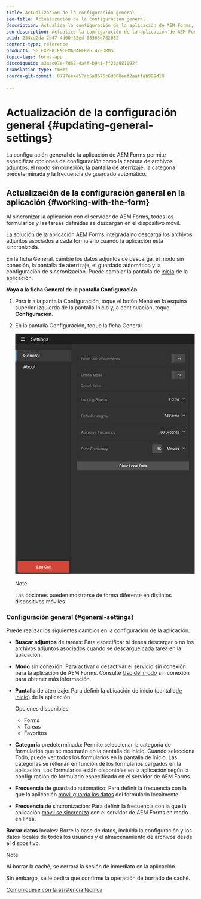 ```yaml
---
title: Actualización de la configuración general
seo-title: Actualización de la configuración general
description: Actualice la configuración de la aplicación de AEM Forms, como la pantalla de inicio, y recupere las opciones de puntos de inicio y datos adjuntos
seo-description: Actualice la configuración de la aplicación de AEM Forms, como la pantalla de inicio, y recupere las opciones de puntos de inicio y datos adjuntos
uuid: 234cd2da-2b47-4d60-82ed-68363d782632
content-type: reference
products: SG_EXPERIENCEMANAGER/6.4/FORMS
topic-tags: forms-app
discoiquuid: a3aac07e-7d67-4a4f-b941-ff25a981092f
translation-type: tm+mt
source-git-commit: 0797eeae57ac5a9676c6d308eaf2aaffab999d18

---
```



# Actualización de la configuración general {#updating-general-settings}

La configuración general de la aplicación de AEM Forms permite especificar opciones de configuración como la captura de archivos adjuntos, el modo sin conexión, la pantalla de aterrizaje, la categoría predeterminada y la frecuencia de guardado automático.

## Actualización de la configuración general en la aplicación {#working-with-the-form}

Al sincronizar la aplicación con el servidor de AEM Forms, todos los formularios y las tareas definidas se descargan en el dispositivo móvil.

La solución de la aplicación AEM Forms integrada no descarga los archivos adjuntos asociados a cada formulario cuando la aplicación está sincronizada.

En la ficha General, cambie los datos adjuntos de descarga, el modo sin conexión, la pantalla de aterrizaje, el guardado automático y la configuración de sincronización. Puede cambiar la pantalla de [inicio](/help/forms/using/home-screen.md) de la aplicación.

**Vaya a la ficha General de la pantalla Configuración**

1. Para ir a la pantalla Configuración, toque el botón Menú en la esquina superior izquierda de la pantalla Inicio y, a continuación, toque **Configuración**.
1. En la pantalla Configuración, toque la ficha General.

   ![Configuración general en la aplicación de AEM Forms](assets/gen-settings-2.png)

   >[!NOTE]
   >
   >Las opciones pueden mostrarse de forma diferente en distintos dispositivos móviles.

### Configuración general {#general-settings}

Puede realizar los siguientes cambios en la configuración de la aplicación.

* **Buscar adjuntos** de tareas: Para especificar si desea descargar o no los archivos adjuntos asociados cuando se descargue cada tarea en la aplicación.

* **Modo** sin conexión: Para activar o desactivar el servicio sin conexión para la aplicación de AEM Forms. Consulte [Uso del modo](/help/forms/using/work-offline-mode.md) sin conexión para obtener más información.

* **Pantalla** de aterrizaje: Para definir la ubicación de inicio (pantalla[de inicio](/help/forms/using/home-screen.md)) de la aplicación.

   Opciones disponibles:

   * Forms
   * Tareas
   * Favoritos

* **Categoría** predeterminada: Permite seleccionar la categoría de formularios que se mostrarán en la pantalla de inicio. Cuando selecciona Todo, puede ver todos los formularios en la pantalla de inicio. Las categorías se rellenan en función de los formularios cargados en la aplicación. Los formularios están disponibles en la aplicación según la configuración de formulario especificada en el servidor de AEM Forms.

* **Frecuencia** de guardado automático: Para definir la frecuencia con la que la aplicación [móvil guarda los datos](/help/forms/using/autosave-data-app.md) del formulario localmente.

* **Frecuencia** de sincronización: Para definir la frecuencia con la que la aplicación [móvil se sincroniza](/help/forms/using/sync-app.md) con el servidor de AEM Forms en modo en línea.

**Borrar datos** locales: Borre la base de datos, incluida la configuración y los datos locales de todos los usuarios y el almacenamiento de archivos desde el dispositivo.

>[!NOTE]
>
>Al borrar la caché, se cerrará la sesión de inmediato en la aplicación.
>
>Sin embargo, se le pedirá que confirme la operación de borrado de caché.

[Comuníquese con la asistencia técnica](https://www.adobe.com/account/sign-in.supportportal.html)

